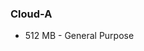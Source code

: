 <!-- usedin: [ _legacy_docker/getting-started/server-size-v1.md, _maestro/getting-started/server-size-v1.md, _node/getting-started/server-size-v1.md, _rails/getting-started/server-size-v1.md, _skycap/getting-started/server-size-v1.md] -->


### Cloud-A
- 512 MB - General Purpose

